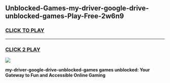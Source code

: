 
## Unblocked-Games-my-driver-google-drive-unblocked-games-Play-Free-2w6n9
<h3>
<a href="https://premium76.site?title=my-driver-google-drive-unblocked-games&ref=19M">CLICK TO PLAY</a></h3>
<hr>

<h3>
<a href="https://premium76.site?title=my-driver-google-drive-unblocked-games&ref=19M">CLICK 2 PLAY</a>
  
</h3>

<a href="https://premium76.site?title=my-driver-google-drive-unblocked-games&ref=19M"><img src="https://clearcache.store/games.png"></a>


**my-driver-google-drive-unblocked-games games unblocked: Your Gateway to Fun and Accessible Online Gaming**
